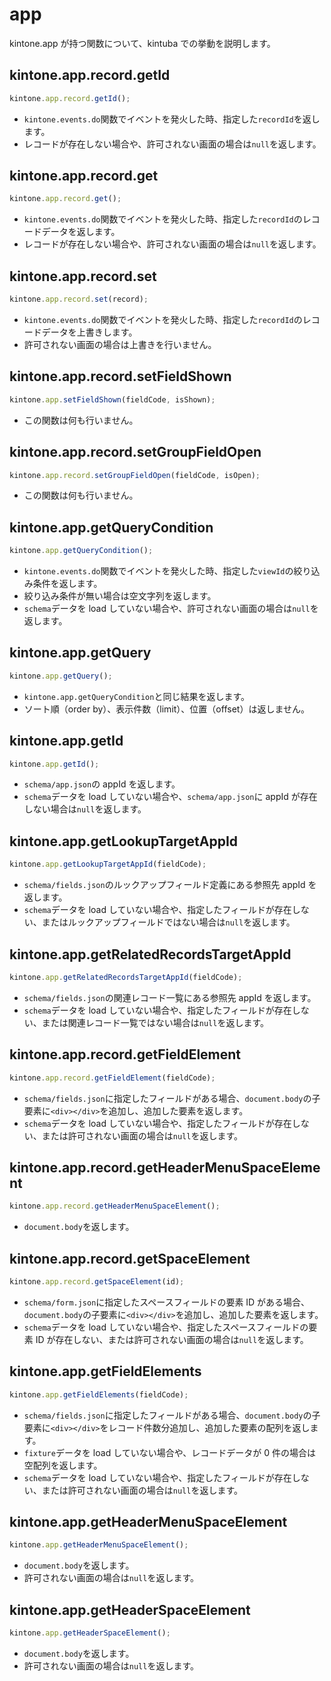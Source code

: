 # app

kintone.app が持つ関数について、kintuba での挙動を説明します。

## kintone.app.record.getId

```js
kintone.app.record.getId();
```

- `kintone.events.do`関数でイベントを発火した時、指定した`recordId`を返します。
- レコードが存在しない場合や、許可されない画面の場合は`null`を返します。

## kintone.app.record.get

```js
kintone.app.record.get();
```

- `kintone.events.do`関数でイベントを発火した時、指定した`recordId`のレコードデータを返します。
- レコードが存在しない場合や、許可されない画面の場合は`null`を返します。

## kintone.app.record.set

```js
kintone.app.record.set(record);
```

- `kintone.events.do`関数でイベントを発火した時、指定した`recordId`のレコードデータを上書きします。
- 許可されない画面の場合は上書きを行いません。

## kintone.app.record.setFieldShown

```js
kintone.app.setFieldShown(fieldCode, isShown);
```

- この関数は何も行いません。

## kintone.app.record.setGroupFieldOpen

```js
kintone.app.record.setGroupFieldOpen(fieldCode, isOpen);
```

- この関数は何も行いません。

## kintone.app.getQueryCondition

```js
kintone.app.getQueryCondition();
```

- `kintone.events.do`関数でイベントを発火した時、指定した`viewId`の絞り込み条件を返します。
- 絞り込み条件が無い場合は空文字列を返します。
- `schema`データを load していない場合や、許可されない画面の場合は`null`を返します。

## kintone.app.getQuery

```js
kintone.app.getQuery();
```

- `kintone.app.getQueryCondition`と同じ結果を返します。
- ソート順（order by）、表示件数（limit）、位置（offset）は返しません。

## kintone.app.getId

```js
kintone.app.getId();
```

- `schema/app.json`の appId を返します。
- `schema`データを load していない場合や、`schema/app.json`に appId が存在しない場合は`null`を返します。

## kintone.app.getLookupTargetAppId

```js
kintone.app.getLookupTargetAppId(fieldCode);
```

- `schema/fields.json`のルックアップフィールド定義にある参照先 appId を返します。
- `schema`データを load していない場合や、指定したフィールドが存在しない、またはルックアップフィールドではない場合は`null`を返します。

## kintone.app.getRelatedRecordsTargetAppId

```js
kintone.app.getRelatedRecordsTargetAppId(fieldCode);
```

- `schema/fields.json`の関連レコード一覧にある参照先 appId を返します。
- `schema`データを load していない場合や、指定したフィールドが存在しない、または関連レコード一覧ではない場合は`null`を返します。

## kintone.app.record.getFieldElement

```js
kintone.app.record.getFieldElement(fieldCode);
```

- `schema/fields.json`に指定したフィールドがある場合、`document.body`の子要素に`<div></div>`を追加し、追加した要素を返します。
- `schema`データを load していない場合や、指定したフィールドが存在しない、または許可されない画面の場合は`null`を返します。

## kintone.app.record.getHeaderMenuSpaceElement

```js
kintone.app.record.getHeaderMenuSpaceElement();
```

- `document.body`を返します。

## kintone.app.record.getSpaceElement

```js
kintone.app.record.getSpaceElement(id);
```

- `schema/form.json`に指定したスペースフィールドの要素 ID がある場合、`document.body`の子要素に`<div></div>`を追加し、追加した要素を返します。
- `schema`データを load していない場合や、指定したスペースフィールドの要素 ID が存在しない、または許可されない画面の場合は`null`を返します。

## kintone.app.getFieldElements

```js
kintone.app.getFieldElements(fieldCode);
```

- `schema/fields.json`に指定したフィールドがある場合、`document.body`の子要素に`<div></div>`をレコード件数分追加し、追加した要素の配列を返します。
- `fixture`データを load していない場合や、レコードデータが 0 件の場合は空配列を返します。
- `schema`データを load していない場合や、指定したフィールドが存在しない、または許可されない画面の場合は`null`を返します。

## kintone.app.getHeaderMenuSpaceElement

```js
kintone.app.getHeaderMenuSpaceElement();
```

- `document.body`を返します。
- 許可されない画面の場合は`null`を返します。

## kintone.app.getHeaderSpaceElement

```js
kintone.app.getHeaderSpaceElement();
```

- `document.body`を返します。
- 許可されない画面の場合は`null`を返します。
